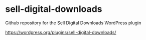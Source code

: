 # sell-digital-downloads
Github repository for the Sell Digital Downloads WordPress plugin

https://wordpress.org/plugins/sell-digital-downloads/

